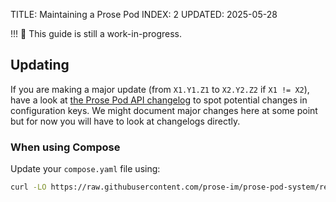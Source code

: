 TITLE: Maintaining a Prose Pod
INDEX: 2
UPDATED: 2025-05-28

!!! 🚧 This guide is still a work-in-progress.

## Updating

If you are making a major update (from `X1.Y1.Z1` to `X2.Y2.Z2` if `X1 != X2`), have a look at [the Prose Pod API changelog](https://github.com/prose-im/prose-pod-api/blob/master/CHANGELOG.md) to spot potential changes in configuration keys. We might document major changes here at some point but for now you will have to look at changelogs directly.

### When using Compose

Update your `compose.yaml` file using:

```bash
curl -LO https://raw.githubusercontent.com/prose-im/prose-pod-system/refs/tags/${PROSE_VERSION:?}/compose.yaml
```
